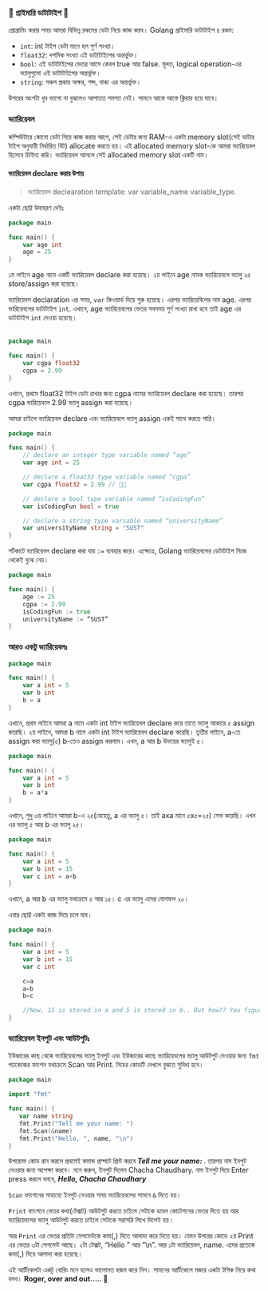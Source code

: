 ###  🔢 প্রাইমারি ডাটাটাইপ 🎨
প্রোগ্রামিং করার সময় আমরা বিভিন্ন রকমের ডেটা নিয়ে কাজ করব। Golang প্রাইমারি ডাটাটাইপ ৪ রকম:
- `int`: int টাইপ ডেটা মানে হল পুর্ণ সংখ্যা।
- `float32`: দশমিক সংখ্যা এই ডাটাটাইপের অন্তর্ভুক্ত।
- `bool`: এই ডাটাটাইপের ভেতর আসে কেবল true আর false. মূলত, logical operation-এর ভ্যালুগুলো এই ডাটাটাইপের অন্তর্ভুক্ত।
- `string`: সকল প্রকার অক্ষর, শব্দ, বাক্য এর অন্তর্ভুক্ত।

উপরের অংশটা খুব ভালো না বুঝলেও আপাতত সমস্যা নেই। সামনে আস্তে আস্তে ক্লিয়ার হয়ে যাবে।

### ভ্যারিয়েবল 

কম্পিউটারে কোনো ডেটা নিয়ে কাজ করার আগে, সেই ডেটার জন্য RAM-এ একটা memory slot(সেই ডাটার টাইপ অনুযায়ী নির্ধারিত বিট) allocate করতে হয়। এই allocated memory slot-কে আমরা ভ্যারিয়েবল হিসেবে চিহ্নিত করি। ভ্যারিয়েবল আসলে সেই allocated memory slot একটি নাম।

#### ভ্যারিয়েবল declare করার উপায়
>ভ্যারিয়েবল declearation template: var variable_name variable_type.

একটা ছোট্ট উদাহরণ দেইঃ 
```go
package main 

func main() {
    var age int
    age = 25
}
```
১ম লাইনে age নামে একটি ভ্যারিয়েবল declare করা হয়েছে। ২য় লাইনে age নামক ভ্যারিয়েবলে ভ্যালু ২৫ store/assign করা হয়েছে।

ভ্যারিয়েবল declaration এর সময়, `var` কিওয়ার্ড দিয়ে শুরু হয়েছে। এরপর ভ্যারিয়েবিলের নাম age. এরপর ভারিয়েবলের ডাটাটাইপ `int`. এখানে, age ভ্যারিয়েবলের ভেতর সবসময় পুর্ণ সংখ্যা রাখা হবে তাই age এর ডাটাটাইপ `int` দেওয়া হয়েছে।<br><br>
```go
package main 

func main() {
    var cgpa float32
    cgpa = 2.99
}
```
এখানে, প্রথমে float32 টাইপ ডেটা রাখার জন্য cgpa নামের ভ্যারিয়েবল declare করা হয়েছে। তারপর cgpa ভারিয়েবলে 2.99 ভ্যালু assign করা হয়েছে।

আমরা চাইলে ভ্যারিয়েবল declare এবং ভ্যারিয়েবলে ভ্যালু assign  একই সাথে করতে পারি।


```go
package main 

func main() {
    // declare an integer type variable named “age”
    var age int = 25

    // declare a float32 type variable named “cgpa”
    var cgpa float32 = 2.99 // 🥺😭

    // declare a bool type variable named “isCodingFun”
    var isCodingFun bool = true

    // declare a string type variable named “universityName”
    var universityName string = "SUST"
}
```

শর্টকাটে ভ্যারিয়েবল declare করা যায় `:=` ব্যবহার করে। এক্ষেত্রে, Golang ভ্যারিয়েবলের ডেটাটাইপ নিজে থেকেই বুঝে নেয়।

```go
package main 

func main() {
    age := 25
    cgpa := 2.99
    isCodingFun := true
    universityName := “SUST”
}
``` 

### আরও একটু ভ্যারিয়েবলঃ

```go
package main 

func main() {
    var a int = 5
    var b int
    b = a
}
```
এখানে, প্রথম লাইনে আমরা a নামে একটা int টাইপ ভ্যারিয়েবল declare করে তাতে ভ্যালু আকারে ৫ assign করেছি। ২য় লাইনে, আমরা b নামে একটা int টাইপ ভ্যারিয়েবল declare করেছি। তৃতীয় লাইনে, a-তে assign করা ভ্যালু(৫) b-তেও assign করলাম। এখন, a আর b উভয়ের ভ্যালুই ৫।

```go
package main 

func main() {
    var a int = 5
    var b int
    b = a*a
}
```
এখানে, শুধু ৩য় লাইনে আমরা b-এ ২৫(যেহেতু, a এর ভ্যালু ৫। তাই axa মানে ৫x৫=২৫) সেভ করেছি। এখন এর ভ্যালু ৫ আর b এর ভ্যালু ২৫।

```go
package main 

func main() {
    var a int = 5
    var b int = 15
    var c int = a+b
}
```
এখানে, a আর b এর ভ্যালু যথাক্রমে ৫ আর ১৫। c এর ভ্যালু এদের যোগফল ২০।


এবার ছোট্ট একটা কাজ দিয়ে চলে যাব।
```go
package main 

func main() {
    var a int = 5
    var b int = 15
    var c int

    c=a
    a=b
    b=c

    //Now, 15 is stored in a and 5 is stored in b.. But how?? You figure it out.
} 
```
### ভ্যারিয়েবল ইনপুট এবং আউটপুটঃ
ইউজারের কাছ থেকে ভ্যারিয়েবলের ভ্যালু ইনপুট এবং ইউজারের কাছে ভ্যারিয়েবলের ভ্যালু আউটপুট দেওয়ার জন্য `fmt` প্যাকেজের ফাংশন যথাক্রমে Scan আর Print. নিচের কোডটি দেখলে বুঝতে সুবিধা হবে।
```go
package main

import "fmt"

func main() {
   var name string
   fmt.Print("Tell me your name: ")
   fmt.Scan(&name)
   fmt.Print("Hello, ", name, "\n")
}
```
উপরোক্ত কোড রান করলে প্রথমেই কমান্ড প্রম্পটে প্রিন্ট করবে ***Tell me your name:&nbsp;***. তারপর নাম ইনপুট নেওয়ার জন্য অপেক্ষা করবে। মনে করুন, ইনপুট দিলেন Chacha Chaudhary. নাম ইনপুট দিয়ে Enter press করলে বলবে, ***Hello, Chacha Chaudhary***

`Scan` ফাংশনের সাহায্যে ইনপুট নেওয়ার সময় ভ্যারিয়েবলের সামনে `&` দিতে হয়।

`Print` ফাংশনে ভেতর কথা(টেক্সট) আউটপুট করতে চাইলে সেটাকে ডাবল কোটেশনের ভেতর দিতে হয় আর ভ্যারিয়েবলের ভ্যালু আউটপুট করতে চাইলে সেটাকে সরাসরি লিখে দিলেই হয়।

আর `Print` এর ভেতর প্রতিটা সেগমেন্টকে কমা(,) দিতে আলাদা করে দিতে হয়।  যেমন উপরের কোডে ২য় Print এর ভেতর ৩টা সেগমেন্ট আছে। ২টা টেক্সট,  “Hello ” আর “\n”. আর ১টা ভ্যারিয়েবল, name. এদের প্রতেকে কমা(,) দিয়ে আলাদা করা হয়েছে।

এই আর্টিকেলটা একটু বোরিং মনে হলেও ভালোমত হজম করে নিন। সামনের আর্টিকেলে মজার একটা টপিক নিয়ে কথা বলব। **Roger, over and out..... 🫡**